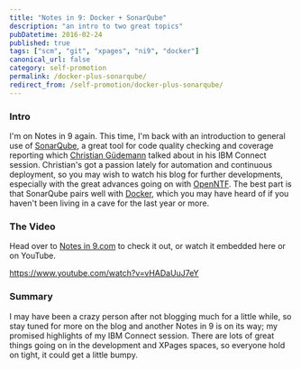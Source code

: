 ```yaml
---
title: "Notes in 9: Docker + SonarQube"
description: "an intro to two great topics"
pubDatetime: 2016-02-24
published: true
tags: ["scm", "git", "xpages", "ni9", "docker"]
canonical_url: false
category: self-promotion
permalink: /docker-plus-sonarqube/
redirect_from: /self-promotion/docker-plus-sonarqube/
---
```


### Intro

I'm on Notes in 9 again. This time, I'm back with an introduction to general use of [SonarQube](https://www.sonarqube.org/), a great tool for code quality checking and coverage reporting which [Christian Güdemann](https://guedebyte.wordpress.com/) talked about in his IBM Connect session. Christian's got a passion lately for automation and continuous deployment, so you may wish to watch his blog for further developments, especially with the great advances going on with [OpenNTF](https://openntf.org/). The best part is that SonarQube pairs well with [Docker](https://www.docker.com/), which you may have heard of if you haven't been living in a cave for the last year or more.

### The Video

Head over to [Notes in 9.com](https://www.notesin9.com/2016/02/24/notes-in-9-189-introduction-to-sonarqube-with-a-side-of-docker/) to check it out, or watch it embedded here or on YouTube.

https://www.youtube.com/watch?v=vHADaUuJ7eY

### Summary

I may have been a crazy person after not blogging much for a little while, so stay tuned for more on the blog and another Notes in 9 is on its way; my promised highlights of my IBM Connect session. There are lots of great things going on in the development and XPages spaces, so everyone hold on tight, it could get a little bumpy.
